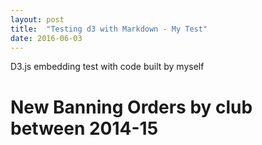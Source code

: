 ```yaml
---
layout: post
title:  "Testing d3 with Markdown - My Test"
date: 2016-06-03
---
```


D3.js embedding test with code built by myself

<style>

div.example {
  font-family: "Helvetica Neue", Helvetica, Arial, sans-serif;
}

.box {
  font: 10px sans-serif;
}

.box line,
.box rect,
.box circle {
  fill: #fff;
  stroke: #000;
  stroke-width: 1.5px;
}

.box .center {
  stroke-dasharray: 3,3;
}

.box .outlier {
  fill: none;
  stroke: #ccc;
}

</style>
<body>
   <h1 class="title"> New Banning Orders by club between 2014-15 </h2>
<script src="//d3js.org/d3.v3.min.js"></script>
<script src="http://bl.ocks.org/mbostock/raw/4061502/0a200ddf998aa75dfdb1ff32e16b680a15e5cb01/box.js"></script>

<script>
/* JavaScript starts here. */

/* Chart spaces dimensions, axes and their scales goes here. */

var margin = {top: 10, right: 60, bottom: 100, left: 150},
    width = 960 - margin.left - margin.right,
    height = 500 - margin.top - margin.bottom;

var chart = d3.box()
    .width(width)
    .height(height);

var x = d3.scale.linear()
    .range([0, width]);/* This changes space between bars. */

var y = d3.scale.ordinal()
    .rangeRoundBands([0, height], 0.1);

var xAxis = d3.svg.axis()
    .scale(x)
    .orient("bottom");

var yAxis = d3.svg.axis()
    .scale(y)
    .orient("left")
    .tickSize(0)
    .tickPadding(6);

 var svg = d3.select("div#example").selectAll("svg")
      .data(data)
    .enter().append("svg")
      .attr("class", "box")
      .attr("width", width + margin.left + margin.right)
      .attr("height", height + margin.bottom + margin.top)
    .append("g")
      .attr("transform", "translate(" + margin.left + "," + margin.top + ")")
      .call(chart);

d3.csv("/dataibt.csv", type, function (error, csv) {
  var data = [];
  x.domain(d3.extent(data, function(d) {return d.value; })).nice();
  y.domain(data.map(function(d) {return d.name; }));

  svg.selectAll(".bar")
      .data(data)
    .enter().append("rect")
      .attr("class", function(d) { return "bar bar--" + (d.value < 0 ? "negative" : "positive"); })
      .attr("x", function(d) { return x(Math.min(0, d.value)); })
      .attr("y", function(d) { return y(d.name); })
      .attr("width", function(d) { return Math.abs(x(d.value) - x(0)); })
      .attr("height", y.rangeBand());

  svg.append("g")
      .attr("class", "x axis")
      .attr("transform", "translate(0," + height + ")")
      .call(xAxis)
      
  svg.append("g")
      .attr("class", "y axis")
      .attr("transform", "translate(" + x(0) + ",0)")
      .call(yAxis);  
});

function type(d) {
  d.value = +d.value;
  return d;
}

</script>

<div id="example"></div>
